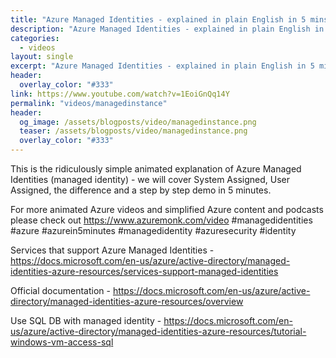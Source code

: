 ```yaml
---
title: "Azure Managed Identities - explained in plain English in 5 mins with a step by step demo"
description: "Azure Managed Identities - explained in plain English in 5 mins with a step by step demo"
categories:
  - videos
layout: single
excerpt: "Azure Managed Identities - explained in plain English in 5 mins with a step by step demo"
header:
  overlay_color: "#333"
link: https://www.youtube.com/watch?v=1EoiGnQq14Y
permalink: "videos/managedinstance"
header:
  og_image: /assets/blogposts/video/managedinstance.png
  teaser: /assets/blogposts/video/managedinstance.png
  overlay_color: "#333"
---
```


This is the ridiculously simple animated explanation of Azure Managed Identities (managed identity) - we will cover System Assigned, User Assigned, the difference and a step by step demo in 5 minutes. 

For more animated Azure videos and simplified Azure content and podcasts please check out https://www.azuremonk.com/video #managedidentities #azure #azurein5minutes #managedidentity #azuresecurity #identity

Services that support Azure Managed Identities - https://docs.microsoft.com/en-us/azure/active-directory/managed-identities-azure-resources/services-support-managed-identities 

Official documentation - https://docs.microsoft.com/en-us/azure/active-directory/managed-identities-azure-resources/overview

Use SQL DB with managed identity - https://docs.microsoft.com/en-us/azure/active-directory/managed-identities-azure-resources/tutorial-windows-vm-access-sql